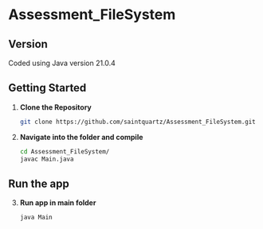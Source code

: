 # Assessment_FileSystem

## Version
Coded using Java version 21.0.4

## Getting Started

1. **Clone the Repository**
   ```bash
   git clone https://github.com/saintquartz/Assessment_FileSystem.git
   ```
2. **Navigate into the folder and compile**
   ```bash
   cd Assessment_FileSystem/
   javac Main.java
   ```

## Run the app

3. **Run app in main folder**
   ```bash
   java Main
   ```
